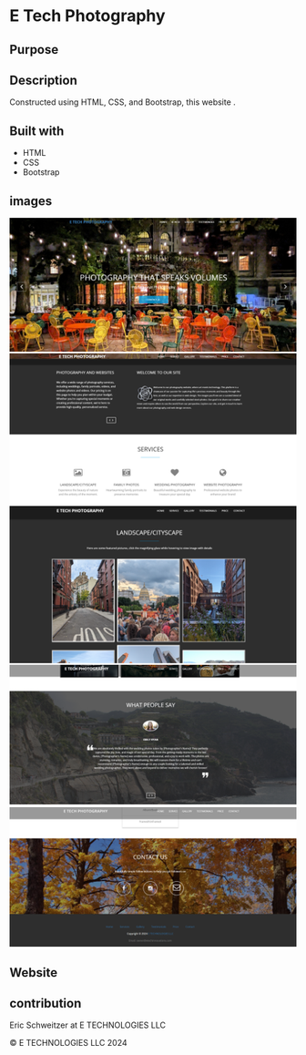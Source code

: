 # E Tech Photography

## Purpose




## Description

Constructed using HTML, CSS, and Bootstrap, this website .

## Built with

* HTML
* CSS
* Bootstrap


## images

![](/img/readmeScreenshots/Screenshot%202024-06-24%20104313.png)
![](/img/readmeScreenshots/Screenshot%202024-06-24%20104355.png)
![](/img/readmeScreenshots/Screenshot%202024-06-24%20104427.png)
![](/img/readmeScreenshots/Screenshot%202024-06-24%20104453.png)
![](/img/readmeScreenshots/Screenshot%202024-06-24%20104523.png)


## Website
  

## contribution
Eric Schweitzer at E TECHNOLOGIES LLC

&copy; E TECHNOLOGIES LLC 2024


<!-- TODO -->

<!-- delete unused images -->
<!-- should it say gallery at begining of gallery? -->
<!-- do I need home on navbar and footer, its only one page.... it brings to top of page-->
<!-- when screen shrinks items on footer(footer fixed commented out display: flex; flex-wrap: nowrap; in css) and header are aligned vert. need to change -->
<!-- when screen shrinks there are 3 dots under teh top carousel. Im using 4 images -->
<!-- check all links, spelling, sizes -->




<!-- STARTED -->

<!-- used stock food and wedding -->

<!-- NOT SURE IT IS NEEDED -->
<!-- video section? -->
<!--  download free video an put it on youtube-->
<!-- portfolio page needs navbar to have space  -->
<!-- add footer to gallery -->
<!-- gallery linnks dont work*****put gallery on home page?-->
<!-- added bootstrap 5 to gallery page -->
<!-- create page of just images (not sure if it should be modal or carousel) with categories-->

<!-- CHANGED -->



<!-- DELETE WHEN FINISHED -->

<!-- Solid: A solid border, with a flat color.
Dotted: A border with dots.
Dashed: A border with dashes.
Double: A double border, with two parallel lines.
Groove: A 3D grooved border.
Ridge: A 3D ridged border.
Inset: A 3D inset border.
Outset: A 3D outset border.
None: No border.
Hidden: A hidden border (similar to none, but takes up space).
Mixed: A combination of border styles (e.g., dotted and dashed).
Additionally, you can also use the following border styles:
Border-width: Specify the width of the border (e.g., thin, medium, thick, or a specific width).
Border-color: Specify the color of the border.
Border-radius: Add a rounded corner to the border.
Border-style: Shorthand property to set border-width, border-color, and border-style simultaneously. -->


<!-- WOW ANIMATIONs -->
<!-- Fade animations:
fadeIn: .wow fadeIn
fadeInDown: .wow fadeInDown
fadeInDownBig: .wow fadeInDownBig
fadeInLeft: .wow fadeInLeft
fadeInLeftBig: .wow fadeInLeftBig
fadeInRight: .wow fadeInRight
fadeInRightBig: .wow fadeInRightBig
fadeInUp: .wow fadeInUp
fadeInUpBig: .wow fadeInUpBig

Zoom animations:
zoomIn: .wow zoomIn
zoomInDown: .wow zoomInDown
zoomInLeft: .wow zoomInLeft
zoomInRight: .wow zoomInRight
zoomInUp: .wow zoomInUp
Bounce animations:
bounceIn: .wow bounceIn
bounceInDown: .wow bounceInDown
bounceInLeft: .wow bounceInLeft
bounceInRight: .wow bounceInRight
bounceInUp: .wow bounceInUp

Slide animations:
slideInDown: .wow slideInDown
slideInLeft: .wow slideInLeft
slideInRight: .wow slideInRight
slideInUp: .wow slideInUp

Rotate animations:
rotateIn: .wow rotateIn
rotateInDownLeft: .wow rotateInDownLeft
rotateInDownRight: .wow rotateInDownRight
rotateInUpLeft: .wow rotateInUpLeft
rotateInUpRight: .wow rotateInUpRight
Other animations:
lightSpeedIn: .wow bounceInRight
rollIn: .wow rollIn -->